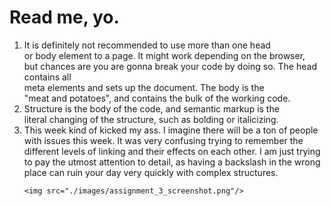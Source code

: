 <h1>Read me, yo.</h1>
  <ol>
    <li>It is definitely not recommended to use more than one head</br>
    or body element to a page. It might work depending on the browser,<br/> but chances are you
    are gonna break your code by doing so. The head contains all<br/>
    meta elements and sets up the document. The body is the <br/>
    "meat and potatoes", and contains the bulk of the working code.</li>
    <li> Structure is the body of the code, and semantic markup is the<br/>
    literal changing of the structure, such as bolding or italicizing.</li>
    <li> This week kind of kicked my ass. I imagine there will be a ton of people with issues this week. It was very confusing trying to remember the different levels of linking and their effects on each other. I am just trying to pay the utmost attention to detail, as having a backslash in the wrong place can ruin your day very quickly with complex structures.</li>

    <img src="./images/assignment_3_screenshot.png"/>
